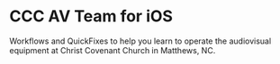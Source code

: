 # CCC AV Team for iOS

Workflows and QuickFixes to help you learn to operate the audiovisual equipment at Christ Covenant Church in Matthews, NC.
